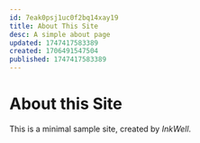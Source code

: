 ```yaml
---
id: 7eak0psj1uc0f2bq14xay19
title: About This Site
desc: A simple about page
updated: 1747417583389
created: 1706491547504
published: 1747417583389
---
```


# About this Site

This is a minimal sample site, created by _InkWell_.
